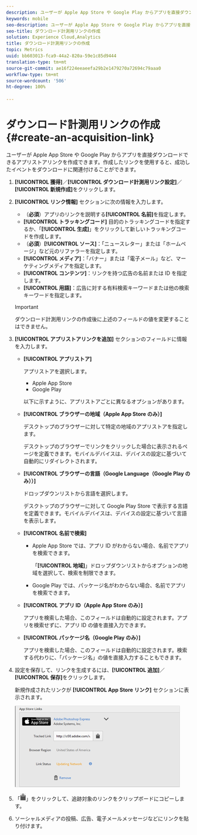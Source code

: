 ```yaml
---
description: ユーザーが Apple App Store や Google Play からアプリを直接ダウンロードできるアプリストアリンクを作成できます。作成したリンクを使用すると、成功したイベントをダウンロードに関連付けることができます。
keywords: mobile
seo-description: ユーザーが Apple App Store や Google Play からアプリを直接ダウンロードできるアプリストアリンクを作成できます。作成したリンクを使用すると、成功したイベントをダウンロードに関連付けることができます。
seo-title: ダウンロード計測用リンクの作成
solution: Experience Cloud,Analytics
title: ダウンロード計測用リンクの作成
topic: Metrics
uuid: bb603013-fca9-44a2-820a-59e1c85d9444
translation-type: tm+mt
source-git-commit: ae16f224eeaeefa29b2e1479270a72694c79aaa0
workflow-type: tm+mt
source-wordcount: '506'
ht-degree: 100%

---
```



# ダウンロード計測用リンクの作成 {#create-an-acquisition-link}

ユーザーが Apple App Store や Google Play からアプリを直接ダウンロードできるアプリストアリンクを作成できます。作成したリンクを使用すると、成功したイベントをダウンロードに関連付けることができます。

1. **[!UICONTROL 獲得]**／**[!UICONTROL ダウンロード計測用リンク設定]**／**[!UICONTROL 新規作成]**&#x200B;をクリックします。
1. **[!UICONTROL リンク情報]** セクションに次の情報を入力します。

   * （**必須**）アプリのリンクを説明する&#x200B;**[!UICONTROL 名前]**&#x200B;を指定します。
   * **[!UICONTROL トラッキングコード]**
目的のトラッキングコードを指定するか、「**[!UICONTROL 生成]**」をクリックして新しいトラッキングコードを作成します。
   * （**必須**）**[!UICONTROL ソース]**：「ニュースレター」または「ホームページ」など元のリファラーを指定します。
   * **[!UICONTROL メディア]**：「バナー」または「電子メール」など、マーケティングメディアを指定します。
   * **[!UICONTROL コンテンツ]**：リンクを持つ広告の名前または ID を指定します。
   * **[!UICONTROL 用語]**：広告に対する有料検索キーワードまたは他の検索キーワードを指定します。
   >[!IMPORTANT]
   >
   >ダウンロード計測用リンクの作成後に上述のフィールドの値を変更することはできません。

1. **[!UICONTROL アプリストアリンクを追加]** セクションのフィールドに情報を入力します。

   * **[!UICONTROL アプリストア]**

      アプリストアを選択します。
      * Apple App Store
      * Google Play

      以下に示すように、アプリストアごとに異なるオプションがあります。

   * **[!UICONTROL ブラウザーの地域（Apple App Store のみ）]**

      デスクトップのブラウザーに対して特定の地域のアプリストアを指定します。

      デスクトップのブラウザーでリンクをクリックした場合に表示されるページを定義できます。モバイルデバイスは、デバイスの設定に基づいて自動的にリダイレクトされます。

   * **[!UICONTROL ブラウザーの言語（Google Language（Google Play のみ））]**

      ドロップダウンリストから言語を選択します。

      デスクトップのブラウザーに対して Google Play Store で表示する言語を定義できます。モバイルデバイスは、デバイスの設定に基づいて言語を表示します。

   * **[!UICONTROL 名前で検索]**

      * Apple App Store では、アプリ ID がわからない場合、名前でアプリを検索できます。

         「**[!UICONTROL 地域]**」ドロップダウンリストからオプションの地域を選択して、検索を制限できます。

      * Google Play では、パッケージ名がわからない場合、名前でアプリを検索できます。
   * **[!UICONTROL アプリ ID（Apple App Store のみ）]**

      アプリを検索した場合、このフィールドは自動的に設定されます。アプリを検索せずに、アプリ ID の値を直接入力できます。

   * **[!UICONTROL パッケージ名（Google Play のみ）]**

      アプリを検索した場合、このフィールドは自動的に設定されます。検索する代わりに、「パッケージ名」の値を直接入力することもできます。



1. 設定を保存して、リンクを生成するには、**[!UICONTROL 追加]**／**[!UICONTROL 保存]**&#x200B;をクリックします。

   新規作成されたリンクが **[!UICONTROL App Store リンク]** セクションに表示されます。

   ![ストアリンク](assets/apps_store_links.png)

1. 「![リンクをコピー](assets/icon_clipboard.png)」をクリックして、追跡対象のリンクをクリップボードにコピーします。

1. ソーシャルメディアの投稿、広告、電子メールメッセージなどにリンクを貼り付けます。
